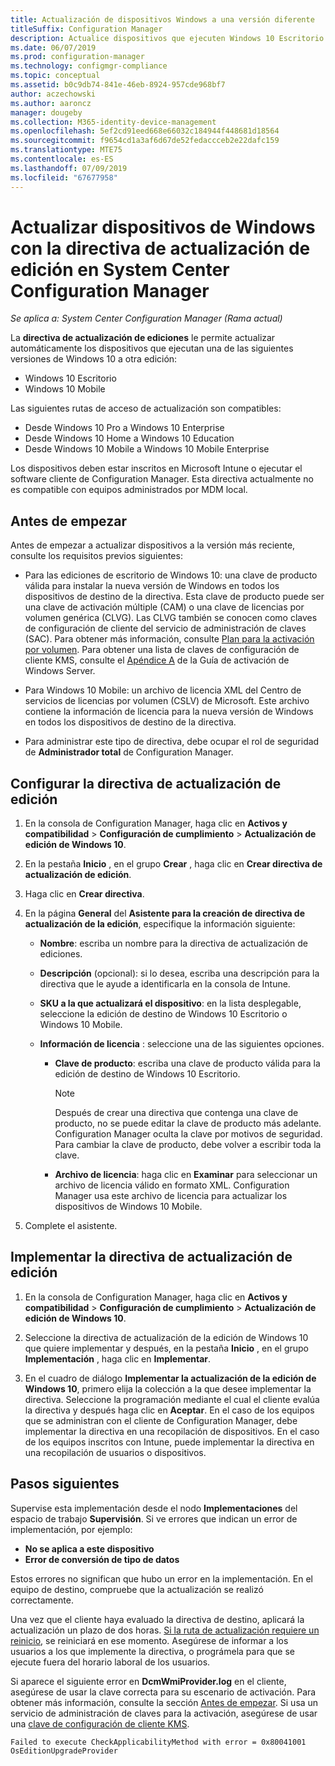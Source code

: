 ```yaml
---
title: Actualización de dispositivos Windows a una versión diferente
titleSuffix: Configuration Manager
description: Actualice dispositivos que ejecuten Windows 10 Escritorio o Windows 10 Mobile a otra edición más reciente de forma automática con Configuration Manager.
ms.date: 06/07/2019
ms.prod: configuration-manager
ms.technology: configmgr-compliance
ms.topic: conceptual
ms.assetid: b0c9db74-841e-46eb-8924-957cde968bf7
author: aczechowski
ms.author: aaroncz
manager: dougeby
ms.collection: M365-identity-device-management
ms.openlocfilehash: 5ef2cd91eed668e66032c184944f448681d18564
ms.sourcegitcommit: f9654cd1a3af6d67de52fedaccceb2e22dafc159
ms.translationtype: MTE75
ms.contentlocale: es-ES
ms.lasthandoff: 07/09/2019
ms.locfileid: "67677958"
---
```

# <a name="upgrade-windows-devices-with-the-edition-upgrade-policy-in-system-center-configuration-manager"></a>Actualizar dispositivos de Windows con la directiva de actualización de edición en System Center Configuration Manager

*Se aplica a: System Center Configuration Manager (Rama actual)*


La **directiva de actualización de ediciones** le permite actualizar automáticamente los dispositivos que ejecutan una de las siguientes versiones de Windows 10 a otra edición:

- Windows 10 Escritorio
- Windows 10 Mobile

Las siguientes rutas de acceso de actualización son compatibles:

- Desde Windows 10 Pro a Windows 10 Enterprise
- Desde Windows 10 Home a Windows 10 Education
- Desde Windows 10 Mobile a Windows 10 Mobile Enterprise

Los dispositivos deben estar inscritos en Microsoft Intune o ejecutar el software cliente de Configuration Manager. Esta directiva actualmente no es compatible con equipos administrados por MDM local.

## <a name="before-you-start"></a>Antes de empezar  
 Antes de empezar a actualizar dispositivos a la versión más reciente, consulte los requisitos previos siguientes:  

-   Para las ediciones de escritorio de Windows 10: una clave de producto válida para instalar la nueva versión de Windows en todos los dispositivos de destino de la directiva. Esta clave de producto puede ser una clave de activación múltiple (CAM) o una clave de licencias por volumen genérica (CLVG). Las CLVG también se conocen como claves de configuración de cliente del servicio de administración de claves (SAC). Para obtener más información, consulte [Plan para la activación por volumen](https://docs.microsoft.com/windows/deployment/volume-activation/plan-for-volume-activation-client). Para obtener una lista de claves de configuración de cliente KMS, consulte el [Apéndice A](https://docs.microsoft.com/windows-server/get-started/kmsclientkeys) de la Guía de activación de Windows Server. <!--496871-->  

-   Para Windows 10 Mobile: un archivo de licencia XML del Centro de servicios de licencias por volumen (CSLV) de Microsoft. Este archivo contiene la información de licencia para la nueva versión de Windows en todos los dispositivos de destino de la directiva.

- Para administrar este tipo de directiva, debe ocupar el rol de seguridad de **Administrador total** de Configuration Manager.

## <a name="configure-the-edition-upgrade-policy"></a>Configurar la directiva de actualización de edición  

1.  En la consola de Configuration Manager, haga clic en **Activos y compatibilidad** > **Configuración de cumplimiento** > **Actualización de edición de Windows 10**.  

3.  En la pestaña **Inicio** , en el grupo **Crear** , haga clic en **Crear directiva de actualización de edición**.  

4.  Haga clic en **Crear directiva**.  

5.  En la página **General** del **Asistente para la creación de directiva de actualización de la edición**, especifique la información siguiente:  

    -   **Nombre**: escriba un nombre para la directiva de actualización de ediciones.  

    -   **Descripción** (opcional): si lo desea, escriba una descripción para la directiva que le ayude a identificarla en la consola de Intune.  

    -   **SKU a la que actualizará el dispositivo**: en la lista desplegable, seleccione la edición de destino de Windows 10 Escritorio o Windows 10 Mobile.  

    -   **Información de licencia** : seleccione una de las siguientes opciones.  

        -   **Clave de producto**: escriba una clave de producto válida para la edición de destino de Windows 10 Escritorio.  

            > [!NOTE]  
            >  Después de crear una directiva que contenga una clave de producto, no se puede editar la clave de producto más adelante. Configuration Manager oculta la clave por motivos de seguridad. Para cambiar la clave de producto, debe volver a escribir toda la clave.  

        -   **Archivo de licencia**: haga clic en **Examinar** para seleccionar un archivo de licencia válido en formato XML. Configuration Manager usa este archivo de licencia para actualizar los dispositivos de Windows 10 Mobile.  

6.  Complete el asistente.  


## <a name="deploy-the-edition-upgrade-policy"></a>Implementar la directiva de actualización de edición  

1.  En la consola de Configuration Manager, haga clic en **Activos y compatibilidad** > **Configuración de cumplimiento** > **Actualización de edición de Windows 10**.  

3.  Seleccione la directiva de actualización de la edición de Windows 10 que quiere implementar y después, en la pestaña **Inicio** , en el grupo **Implementación** , haga clic en **Implementar**.  

4.  En el cuadro de diálogo **Implementar la actualización de la edición de Windows 10**, primero elija la colección a la que desee implementar la directiva. Seleccione la programación mediante el cual el cliente evalúa la directiva y después haga clic en **Aceptar**. En el caso de los equipos que se administran con el cliente de Configuration Manager, debe implementar la directiva en una recopilación de dispositivos. En el caso de los equipos inscritos con Intune, puede implementar la directiva en una recopilación de usuarios o dispositivos. 



## <a name="next-steps"></a>Pasos siguientes

Supervise esta implementación desde el nodo **Implementaciones** del espacio de trabajo **Supervisión**. Si ve errores que indican un error de implementación, por ejemplo:
- **No se aplica a este dispositivo**
- **Error de conversión de tipo de datos**

Estos errores no significan que hubo un error en la implementación. En el equipo de destino, compruebe que la actualización se realizó correctamente.

Una vez que el cliente haya evaluado la directiva de destino, aplicará la actualización un plazo de dos horas. [Si la ruta de actualización requiere un reinicio](https://docs.microsoft.com/windows/deployment/upgrade/windows-10-edition-upgrades), se reiniciará en ese momento. Asegúrese de informar a los usuarios a los que implemente la directiva, o prográmela para que se ejecute fuera del horario laboral de los usuarios.

Si aparece el siguiente error en **DcmWmiProvider.log** en el cliente, asegúrese de usar la clave correcta para su escenario de activación. Para obtener más información, consulte la sección [Antes de empezar](#before-you-start). Si usa un servicio de administración de claves para la activación, asegúrese de usar una [clave de configuración de cliente KMS](https://docs.microsoft.com/windows-server/get-started/kmsclientkeys).  <!-- 496871 -->   

`Failed to execute CheckApplicabilityMethod with error = 0x80041001 OsEditionUpgradeProvider`
